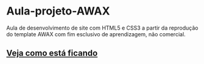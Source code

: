 # Aula-projeto-AWAX
 Aula de desenvolvimento de site com HTML5 e CSS3 a partir da reprodução do template AWAX com fim esclusivo de aprendizagem, não comercial.
 
 ## [Veja como está ficando](https://gracibrea.github.io/Aula-projeto-AWAX/home.html)
 
 
